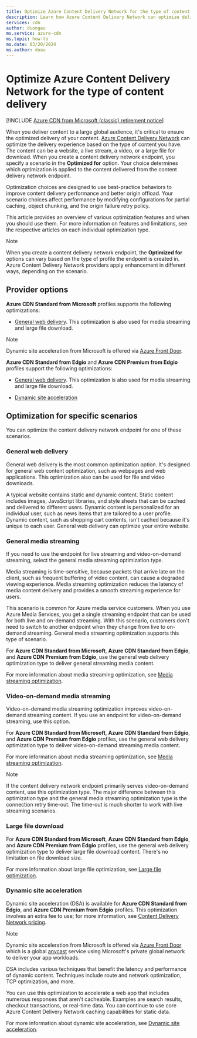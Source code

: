 ```yaml
---
title: Optimize Azure Content Delivery Network for the type of content delivery
description: Learn how Azure Content Delivery Network can optimize delivery based on type of content. Optimization best practices improve performance and origin offload.
services: cdn
author: duongau
ms.service: azure-cdn
ms.topic: how-to
ms.date: 03/20/2024
ms.author: duau
---
```


# Optimize Azure Content Delivery Network for the type of content delivery

[!INCLUDE [Azure CDN from Microsoft (classic) retirement notice](../../includes/cdn-classic-retirement.md)]

When you deliver content to a large global audience, it's critical to ensure the optimized delivery of your content. [Azure Content Delivery Network](cdn-overview.md) can optimize the delivery experience based on the type of content you have. The content can be a website, a live stream, a video, or a large file for download. When you create a content delivery network endpoint, you specify a scenario in the **Optimized for** option. Your choice determines which optimization is applied to the content delivered from the content delivery network endpoint.

Optimization choices are designed to use best-practice behaviors to improve content delivery performance and better origin offload. Your scenario choices affect performance by modifying configurations for partial caching, object chunking, and the origin failure retry policy.

This article provides an overview of various optimization features and when you should use them. For more information on features and limitations, see the respective articles on each individual optimization type.

> [!NOTE]
> When you create a content delivery network endpoint, the **Optimized for** options can vary based on the type of profile the endpoint is created in. Azure Content Delivery Network providers apply enhancement in different ways, depending on the scenario.

## Provider options

**Azure CDN Standard from Microsoft** profiles supports the following optimizations:

- [General web delivery](#general-web-delivery). This optimization is also used for media streaming and large file download.

> [!NOTE]
> Dynamic site acceleration from Microsoft is offered via [Azure Front Door](../frontdoor/front-door-overview.md).

**Azure CDN Standard from Edgio** and **Azure CDN Premium from Edgio** profiles support the following optimizations:

- [General web delivery](#general-web-delivery). This optimization is also used for media streaming and large file download.

- [Dynamic site acceleration](#dynamic-site-acceleration)

## Optimization for specific scenarios

You can optimize the content delivery network endpoint for one of these scenarios.

### General web delivery

General web delivery is the most common optimization option. It's designed for general web content optimization, such as webpages and web applications. This optimization also can be used for file and video downloads.

A typical website contains static and dynamic content. Static content includes images, JavaScript libraries, and style sheets that can be cached and delivered to different users. Dynamic content is personalized for an individual user, such as news items that are tailored to a user profile. Dynamic content, such as shopping cart contents, isn't cached because it's unique to each user. General web delivery can optimize your entire website.

### General media streaming

If you need to use the endpoint for live streaming and video-on-demand streaming, select the general media streaming optimization type.

Media streaming is time-sensitive, because packets that arrive late on the client, such as frequent buffering of video content, can cause a degraded viewing experience. Media streaming optimization reduces the latency of media content delivery and provides a smooth streaming experience for users.

This scenario is common for Azure media service customers. When you use Azure Media Services, you get a single streaming endpoint that can be used for both live and on-demand streaming. With this scenario, customers don't need to switch to another endpoint when they change from live to on-demand streaming. General media streaming optimization supports this type of scenario.

For **Azure CDN Standard from Microsoft**, **Azure CDN Standard from Edgio**, and **Azure CDN Premium from Edgio**, use the general web delivery optimization type to deliver general streaming media content.

For more information about media streaming optimization, see [Media streaming optimization](cdn-media-streaming-optimization.md).

### Video-on-demand media streaming

Video-on-demand media streaming optimization improves video-on-demand streaming content. If you use an endpoint for video-on-demand streaming, use this option.

For **Azure CDN Standard from Microsoft**, **Azure CDN Standard from Edgio**, and **Azure CDN Premium from Edgio** profiles, use the general web delivery optimization type to deliver video-on-demand streaming media content.

For more information about media streaming optimization, see [Media streaming optimization](cdn-media-streaming-optimization.md).

> [!NOTE]
> If the content delivery network endpoint primarily serves video-on-demand content, use this optimization type. The major difference between this optimization type and the general media streaming optimization type is the connection retry time-out. The time-out is much shorter to work with live streaming scenarios.
>

### Large file download

For **Azure CDN Standard from Microsoft**, **Azure CDN Standard from Edgio**, and **Azure CDN Premium from Edgio** profiles, use the general web delivery optimization type to deliver large file download content. There's no limitation on file download size.

For more information about large file optimization, see [Large file optimization](cdn-large-file-optimization.md).

### Dynamic site acceleration

Dynamic site acceleration (DSA) is available for **Azure CDN Standard from Edgio**, and **Azure CDN Premium from Edgio** profiles. This optimization involves an extra fee to use; for more information, see [Content Delivery Network pricing](https://azure.microsoft.com/pricing/details/cdn/).

> [!NOTE]
> Dynamic site acceleration from Microsoft is offered via [Azure Front Door](../frontdoor/front-door-overview.md) which is a global [anycast](https://en.wikipedia.org/wiki/Anycast) service using Microsoft's private global network to deliver your app workloads.

DSA includes various techniques that benefit the latency and performance of dynamic content. Techniques include route and network optimization, TCP optimization, and more.

You can use this optimization to accelerate a web app that includes numerous responses that aren't cacheable. Examples are search results, checkout transactions, or real-time data. You can continue to use core Azure Content Delivery Network caching capabilities for static data.

For more information about dynamic site acceleration, see [Dynamic site acceleration](cdn-dynamic-site-acceleration.md).
